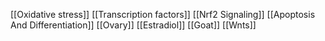 [[Oxidative stress]]
[[Transcription factors]]
[[Nrf2 Signaling]]
[[Apoptosis And Differentiation]]
[[Ovary]]
[[Estradiol]]
[[Goat]]
[[Wnts]]
